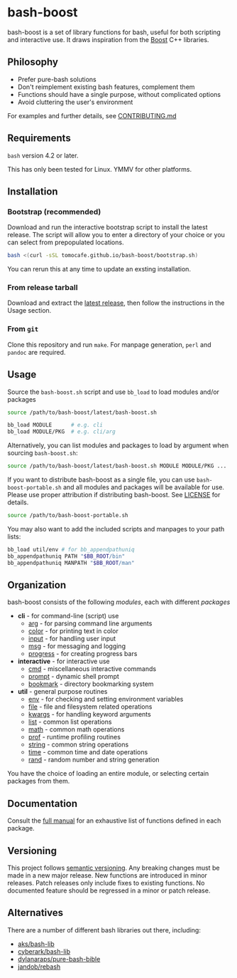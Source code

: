 # bash-boost

bash-boost is a set of library functions for bash, useful for both scripting and interactive use. It draws inspiration from the [Boost](https://boost.org) C++ libraries.

## Philosophy

- Prefer pure-bash solutions
- Don't reimplement existing bash features, complement them
- Functions should have a single purpose, without complicated options
- Avoid cluttering the user's environment

For examples and further details, see [CONTRIBUTING.md](CONTRIBUTING.md)

## Requirements

`bash` version 4.2 or later.

This has only been tested for Linux. YMMV for other platforms.

## Installation

### Bootstrap (recommended)

Download and run the interactive bootstrap script to install the latest release. The script will allow you to enter a directory of your choice or you can select from prepopulated locations.

```bash
bash <(curl -sSL tomocafe.github.io/bash-boost/bootstrap.sh)
```

You can rerun this at any time to update an exsting installation.

### From release tarball

Download and extract the [latest release](https://github.com/tomocafe/bash-boost/releases), then follow the instructions in the Usage section.

### From `git`

Clone this repository and run `make`. For manpage generation, `perl` and `pandoc` are required.

## Usage

Source the `bash-boost.sh` script and use `bb_load` to load modules and/or packages

```bash
source /path/to/bash-boost/latest/bash-boost.sh

bb_load MODULE      # e.g. cli
bb_load MODULE/PKG  # e.g. cli/arg
```

Alternatively, you can list modules and packages to load by argument when sourcing `bash-boost.sh`:

```bash
source /path/to/bash-boost/latest/bash-boost.sh MODULE MODULE/PKG ...
```

If you want to distribute bash-boost as a single file, you can use `bash-boost-portable.sh` and all modules and packages will be available for use. Please use proper attribution if distributing bash-boost. See [LICENSE](LICENSE) for details.

```bash
source /path/to/bash-boost-portable.sh
```

You may also want to add the included scripts and manpages to your path lists:

```bash
bb_load util/env # for bb_appendpathuniq
bb_appendpathuniq PATH "$BB_ROOT/bin"
bb_appendpathuniq MANPATH "$BB_ROOT/man"
```

## Organization

bash-boost consists of the following _modules_, each with different _packages_

- **cli** - for command-line (script) use
  - [arg](src/MANUAL.md#package-cliarg) - for parsing command line arguments
  - [color](src/MANUAL.md#package-clicolor) - for printing text in color
  - [input](src/MANUAL.md#package-cliinput) - for handling user input
  - [msg](src/MANUAL.md#package-climsg) - for messaging and logging
  - [progress](src/MANUAL.md#package-cliprogress) - for creating progress bars
- **interactive** - for interactive use
  - [cmd](src/MANUAL.md#package-interactivecmd) - miscellaneous interactive commands
  - [prompt](src/MANUAL.md#package-interactiveprompt) - dynamic shell prompt
  - [bookmark](src/MANUAL.md#package-interactivebookmark) - directory bookmarking system
- **util** - general purpose routines
  - [env](src/MANUAL.md#package-utilenv) - for checking and setting environment variables
  - [file](src/MANUAL.md#package-utilfile) - file and filesystem related operations
  - [kwargs](src/MANUAL.md#package-utilkwargs) - for handling keyword arguments
  - [list](src/MANUAL.md#package-utillist) - common list operations
  - [math](src/MANUAL.md#package-utilmath) - common math operations
  - [prof](src/MANUAL.md#package-utilprof) - runtime profiling routines
  - [string](src/MANUAL.md#package-utilstring) - common string operations
  - [time](src/MANUAL.md#package-utiltime) - common time and date operations
  - [rand](src/MANUAL.md#package-utilrand) - random number and string generation

You have the choice of loading an entire module, or selecting certain packages from them.

## Documentation

Consult the [full manual](src/MANUAL.md) for an exhaustive list of functions defined in each package.

## Versioning

This project follows [semantic versioning](https://semver.org/). Any breaking changes must be made in a new major release. New functions are introduced in minor releases. Patch releases only include fixes to existing functions. No documented feature should be regressed in a minor or patch release.

## Alternatives

There are a number of different bash libraries out there, including:

- [aks/bash-lib](https://github.com/aks/bash-lib)
- [cyberark/bash-lib](https://github.com/cyberark/bash-lib)
- [dylanaraps/pure-bash-bible](https://github.com/dylanaraps/pure-bash-bible)
- [jandob/rebash](https://github.com/jandob/rebash)
